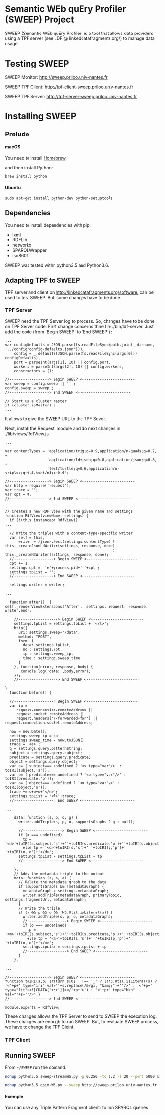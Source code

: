# Semantic WEb quEry Profiler (SWEEP) Project

SWEEP (Semantic WEb quEry Profiler) is a tool that allows data providers using a TPF server (see LDF @ linkeddatafragments.org/) to manage data usage.


# Testing SWEEP

SWEEP Monitor:
http://sweep.priloo.univ-nantes.fr 

SWEEP TPF Client:
http://tpf-client-sweep.priloo.univ-nantes.fr

SWEEP TPF Server:
http://tpf-server-sweep.priloo.univ-nantes.fr


# Installing SWEEP
## Prelude

#### macOS
You need to install [Homebrew](http://brew.sh/).

and then install Python:
```bash
brew install python
```
#### Ubuntu
```
sudo apt-get install python-dev python-setuptools
```

## Dependencies
You need to install dependencies with pip:
- lxml
- RDFLib
- networkx
- SPARQLWrapper
- iso8601

SWEEP was tested withn python3.5 and Python3.6.

## Adapting TPF to SWEEP

TPF server and client on http://linkeddatafragments.org/software/ can be used to test SWEEP. But, some changes have to be done.

### TPF Server

SWEEP need the TPF Server log to process. So, changes have to be done on TPF Server code. First change concerns thne file ./bin/ldf-server. Just add the code (from 'Begin SWEEP' to 'End SWEEP') :
```nodejs
...
var configDefaults = JSON.parse(fs.readFileSync(path.join(__dirname, '../config/config-defaults.json'))),
    config = _.defaults(JSON.parse(fs.readFileSync(args[0])), configDefaults),
    port = parseInt(args[1], 10) || config.port,
    workers = parseInt(args[2], 10) || config.workers,
    constructors = {};

//------------------> Begin SWEEP <------------------------
var sweep = config.sweep || '' ;
config.sweep = sweep ;
//------------------> End SWEEP <------------------------

// Start up a cluster master
if (cluster.isMaster) {
...
```
It allows to give the SWEEP URL to the TPF Sever.

Next, install the Request' module and do next changes in ./lib/views/RdfView.js

```nodejs
...

var contentTypes = 'application/trig;q=0.9,application/n-quads;q=0.7,' +
                   'application/ld+json;q=0.8,application/json;q=0.8,' +
                   'text/turtle;q=0.6,application/n-triples;q=0.5,text/n3;q=0.6';

//------------------> Begin SWEEP <------------------------
var http = require('request');
var trace = "";
var cpt = 0;
//------------------> End SWEEP <------------------------


// Creates a new RDF view with the given name and settings
function RdfView(viewName, settings) {
  if (!(this instanceof RdfView))
...

  // Write the triples with a content-type-specific writer
  var self = this,
      writer = /json/.test(settings.contentType) ? this._createJsonLdWriter(settings, response, done)
                                                 : this._createN3Writer(settings, response, done);
  //------------------> Begin SWEEP <------------------------
  cpt += 1;
  settings.cpt =  'e'+process.pid+'-'+cpt ;
  settings.tpList = '';
  //------------------> End SWEEP <------------------------

  settings.writer = writer;

...

  function after()  {
self._renderViewExtensions('After',  settings, request, response, writer.end);

    //------------------> Begin SWEEP <------------------------
    settings.tpList = settings.tpList + '</l>';
    http({
      uri: settings.sweep+"/data",
      method: "POST",
      form: {
        data: settings.tpList,
        no : settings.cpt,
        ip : settings.sweep_ip,
        time : settings.sweep_time
      }
    }, function(error, response, body) {
       console.log('data:',body,error);
    });
    //------------------> End SWEEP <------------------------

}
  function before() {

  //------------------> Begin SWEEP <------------------------
  var ip =
     request.connection.remoteAddress ||
     request.socket.remoteAddress ||
     request.headers['x-forwarded-for'] || request.connection.socket.remoteAddress;

  now = new Date();
  settings.sweep_ip = ip
  settings.sweep_time = now.toJSON()
  trace = '<e>';
  q = settings.query.patternString;
  subject = settings.query.subject;
  predicate = settings.query.predicate;
  object = settings.query.object;
  var s= ( subject=== undefined ? '<s type="var"/>' : toIRI(subject,'s'));
  var p= ( predicate=== undefined ? '<p type="var"/>' : toIRI(predicate,'p'));
  var o= ( object=== undefined ? '<o type="var"/>' : toIRI(object,'o'));
  trace += s+p+o+'</e>';
  settings.tpList = '<l>'+trace;
  //------------------> End SWEEP <------------------------

...

    data: function (s, p, o, g) {
      writer.addTriple(s, p, o, supportsGraphs ? g : null);

      //------------------> Begin SWEEP <------------------------
      if (o === undefined)
        tp = '<d>'+toIRI(s.subject,'s')+''+toIRI(s.predicate,'p')+''+toIRI(s.object,'o')+'</d>';
        else tp = '<d>'+toIRI(s,'s')+' '+toIRI(p,'p')+' '+toIRI(o,'o')+'</d>';
      settings.tpList = settings.tpList + tp
      //------------------> End SWEEP <------------------------

    },
    // Adds the metadata triple to the output
    meta: function (s, p, o) {
      // Relate the metadata graph to the data
      if (supportsGraphs && !metadataGraph) {
        metadataGraph = settings.metadataGraph;
        writer.addTriple(metadataGraph, primaryTopic, settings.fragmentUrl, metadataGraph);
      }
      // Write the triple
      if (s && p && o && !N3.Util.isLiteral(s)) {
        writer.addTriple(s, p, o, metadataGraph);
        //------------------> Begin SWEEP <------------------------
        if (o === undefined)
          tp = '<m>'+toIRI(s.subject,'s')+''+toIRI(s.predicate,'p')+''+toIRI(s.object,'o')+'</m>';
          else tp = '<m>'+toIRI(s,'s')+' '+toIRI(p,'p')+' '+toIRI(o,'o')+'</m>';
        settings.tpList = settings.tpList + tp
        //------------------> End SWEEP <------------------------
      }
    },

...

//------------------> Begin SWEEP <------------------------
function toIRI(s,p) {return s[0]   !== '_' ? (!N3.Util.isLiteral(s) ? '<'+p+' type="iri" val="'+s.replace(/&/gi, "&amp;")+'"/>' : '<'+p+' type="lit"><![CDATA['+s+']]></'+p+'>') : '<'+p+' type="bkn" val="'+s+'"/>';}
//------------------> End SWEEP <------------------------

module.exports = RdfView;

```
These changes allows the TPF Server to send to SWEEP the execution log. These changes are enough to run SWEEP. But, to evaluate SWEEP process, we have to change the TPF Cleint.

### TPF Client





## Running SWEEP

From `~/SWEEP` run the comand:
```bash
nohup python3.5 sweep-streamWS.py -g 0.250 -to 0.2 -l 20 --port 5000 &> resSWEEP &
```

```bash
nohup python3.5 qsim-WS.py --sweep http://sweep.priloo.univ-nantes.fr -s http://tpf-server-sweep.priloo.univ-nantes.fr -c /home/sweep/clientLDF/Client.js-master/bin/ldf-client -v -g 0.25 &> resQsim-WS &
```


#### Exemple
You can use any Triple Pattern Fragment client: 
to run SPARQL queries
